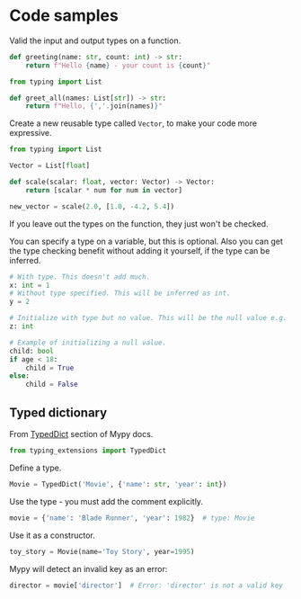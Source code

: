 # Code samples

Valid the input and output types on a function.

```python
def greeting(name: str, count: int) -> str:
    return f"Hello {name} - your count is {count}"
```

```python
from typing import List

def greet_all(names: List[str]) -> str:
    return f"Hello, {','.join(names)}"
```

Create a new reusable type called `Vector`, to make your code more expressive.

```python
from typing import List

Vector = List[float]

def scale(scalar: float, vector: Vector) -> Vector:
    return [scalar * num for num in vector]

new_vector = scale(2.0, [1.0, -4.2, 5.4])
```

If you leave out the types on the function, they just won't be checked.

You can specify a type on a variable, but this is optional. Also you can get the type checking benefit without adding it yourself, if the type can be inferred.

```python
# With type. This doesn't add much.
x: int = 1
# Without type specified. This will be inferred as int.
y = 2

# Initialize with type but no value. This will be the null value e.g. `0`.
z: int

# Example of initializing a null value.
child: bool
if age < 18:
    child = True
else:
    child = False
```


## Typed dictionary

From [TypedDict](https://mypy.readthedocs.io/en/stable/more_types.html#typeddict) section of Mypy docs.

```python
from typing_extensions import TypedDict
```

Define a type.

```python
Movie = TypedDict('Movie', {'name': str, 'year': int})
```

Use the type - you must add the comment explicitly.

```python
movie = {'name': 'Blade Runner', 'year': 1982}  # type: Movie
```

Use it as a constructor.

```python
toy_story = Movie(name='Toy Story', year=1995)
```

Mypy will detect an invalid key as an error:

```python
director = movie['director']  # Error: 'director' is not a valid key
```
